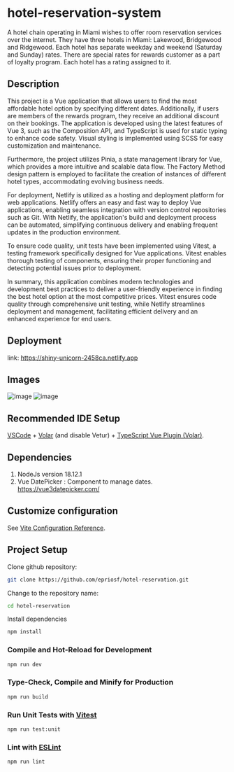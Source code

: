 # hotel-reservation-system

A hotel chain operating in Miami wishes to offer room reservation services over the internet. They have three hotels in Miami: Lakewood, Bridgewood and Ridgewood. Each hotel has separate weekday and weekend (Saturday and Sunday) rates. There are special rates for rewards customer as a part of loyalty program. Each hotel has a rating assigned to it.

## Description
This project is a Vue application that allows users to find the most affordable hotel option by specifying different dates. Additionally, if users are members of the rewards program, they receive an additional discount on their bookings. The application is developed using the latest features of Vue 3, such as the Composition API, and TypeScript is used for static typing to enhance code safety. Visual styling is implemented using SCSS for easy customization and maintenance.

Furthermore, the project utilizes Pinia, a state management library for Vue, which provides a more intuitive and scalable data flow. The Factory Method design pattern is employed to facilitate the creation of instances of different hotel types, accommodating evolving business needs.

For deployment, Netlify is utilized as a hosting and deployment platform for web applications. Netlify offers an easy and fast way to deploy Vue applications, enabling seamless integration with version control repositories such as Git. With Netlify, the application's build and deployment process can be automated, simplifying continuous delivery and enabling frequent updates in the production environment.

To ensure code quality, unit tests have been implemented using Vitest, a testing framework specifically designed for Vue applications. Vitest enables thorough testing of components, ensuring their proper functioning and detecting potential issues prior to deployment.

In summary, this application combines modern technologies and development best practices to deliver a user-friendly experience in finding the best hotel option at the most competitive prices. Vitest ensures code quality through comprehensive unit testing, while Netlify streamlines deployment and management, facilitating efficient delivery and an enhanced experience for end users.

## Deployment
link: https://shiny-unicorn-2458ca.netlify.app
## Images
![image](https://github.com/epriosf/hotel-reservation/assets/60623072/e4e1a9e1-ba8f-4901-a75b-972fa25a75e4)
![image](https://github.com/epriosf/hotel-reservation/assets/60623072/c5dcb49e-3f13-446c-b87f-bea38fce3666)

## Recommended IDE Setup

[VSCode](https://code.visualstudio.com/) + [Volar](https://marketplace.visualstudio.com/items?itemName=Vue.volar) (and disable Vetur) + [TypeScript Vue Plugin (Volar)](https://marketplace.visualstudio.com/items?itemName=Vue.vscode-typescript-vue-plugin).

## Dependencies
1. NodeJs version 18.12.1
2. Vue DatePicker : Component to manage dates. https://vue3datepicker.com/
   
## Customize configuration

See [Vite Configuration Reference](https://vitejs.dev/config/).

## Project Setup
Clone github repository: 
```sh
git clone https://github.com/epriosf/hotel-reservation.git
```
Change to the repository name:
```sh
cd hotel-reservation
```
Install dependencies
```sh
npm install
```

### Compile and Hot-Reload for Development

```sh
npm run dev
```

### Type-Check, Compile and Minify for Production

```sh
npm run build
```

### Run Unit Tests with [Vitest](https://vitest.dev/)

```sh
npm run test:unit
```

### Lint with [ESLint](https://eslint.org/)

```sh
npm run lint
```
